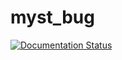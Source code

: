 # myst_bug

[![Documentation Status](https://readthedocs.org/projects/myst-bug/badge/?version=latest)](https://myst-bug.readthedocs.io/en/latest/?badge=latest)
